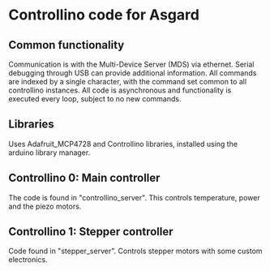 # Controllino code for Asgard

## Common functionality
Communication is with the Multi-Device Server (MDS) via ethernet. Serial debugging through USB can provide additional information. All commands are indexed by a single character, with the command set common to all controllino instances. All code is asynchronous and functionality is executed every loop, subject to no new commands.

## Libraries
Uses Adafruit_MCP4728 and Controllino libraries, installed using the arduino library manager.

## Controllino 0: Main controller
The code is found in "controllino_server". This controls temperature, power and the piezo motors.

## Controllino 1: Stepper controller
Code found in "stepper_server". Controls stepper motors with some custom electronics. 
